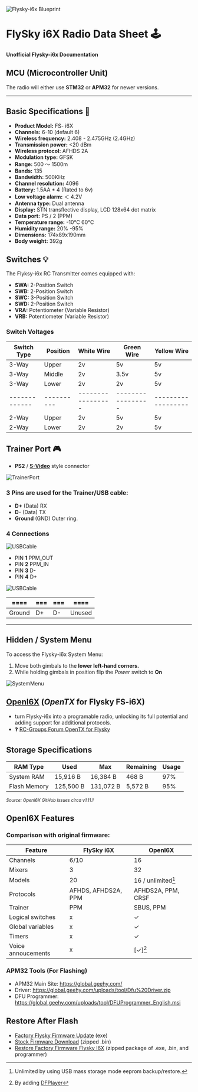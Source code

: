 ![Flysky-i6x Blueprint](https://github.com/SpawnCampGames/flysky-i6x/blob/main/doc/Blueprint_Flysky.png)
# FlySky i6X Radio Data Sheet 🕹️
**Unofficial Flysky-i6x Documentation**

## MCU (Microcontroller Unit)
The radio will either use **STM32** or **APM32** for newer versions.


---
## Basic Specifications 🔧
- **Product Model:** FS- i6X  
- **Channels:** 6-10 (default 6)  
- **Wireless frequency:** 2.408 - 2.475GHz (2.4GHz)
- **Transmission power:** <20 dBm  
- **Wireless protocol:** AFHDS 2A
- **Modulation type:** GFSK
- **Range:** 500 ～ 1500m
- **Bands:** 135
- **Bandwidth:** 500KHz
- **Channel resolution:** 4096  
- **Battery:** 1.5AA * 4  (Rated to 6v)
- **Low voltage alarm:** ＜ 4.2V  
- **Antenna type:** Dual antenna  
- **Display:** STN transflective display, LCD 128x64 dot matrix  
- **Data port:** PS / 2 (PPM)  
- **Temperature range:** -10℃ 60℃
- **Humidity range:** 20% -95%  
- **Dimensions:** 174x89x190mm  
- **Body weight:** 392g

## Switches 💡
The Flyksy-i6x RC Transmitter comes equipped with:

- **SWA:** 2-Position Switch
- **SWB:** 2-Position Switch
- **SWC:** 3-Position Switch
- **SWD:** 2-Position Switch
- **VRA:** Potentiometer (Variable Resistor)
- **VRB:** Potentiometer (Variable Resistor)

### Switch Voltages
| Switch Type | Position | White Wire | Green Wire  | Yellow Wire  |
|-------------|----------|-----------------|-----------------|------------------|
| 3-Way       | Upper    | 2v              | 5v              | 5v               |
| 3-Way       | Middle   | 2v              | 3.5v            | 5v               |
| 3-Way       | Lower    | 2v              | 2v              | 5v               |
|-------------|----------|-----------------|-----------------|------------------|
| 2-Way       | Upper    | 2v             | 5v             | 5v              |
| 2-Way       | Lower    | 2v             | 2v             | 5v              |

## Trainer Port 🎮
- **PS2** / **[S-Video](https://en.wikipedia.org/wiki/S-Video)** style connector

![TrainerPort](https://github.com/SpawnCampGames/flysky-i6x/blob/main/doc/FlyskyI6XTrainerPort.png)
### 3 Pins are used for the Trainer/USB cable:
- **D+** (Data) RX
- **D-** (Data) TX
- **Ground** (GND) Outer ring.

### 4 Connections
![USBCable](https://github.com/SpawnCampGames/flysky-i6x/blob/main/doc/FlyskyI6XTrainerCable.png)
- PIN **1** PPM_OUT
- PIN **2** PPM_IN
- PIN **3** D-
- PIN **4** D+

![USBCable](https://github.com/SpawnCampGames/flysky-i6x/blob/main/doc/FlyskyI6XUsbSide.png)

| ==== | === | === | ====  |
|------|---|----|-----|
| Ground | D+ | D- | Unused  |

---

## Hidden / System Menu
To access the Flysky-i6x System Menu: 
1. Move both gimbals to the **lower left-hand corners.**
2. While holding gimbals in position flip the *Power* switch to **On**

![SystemMenu](https://github.com/SpawnCampGames/flysky-i6x/blob/main/doc/Blueprint_Flysky_SystemMenu.png)

## [OpenI6X](https://github.com/OpenI6X/opentx) (*OpenTX* for Flysky FS-i6X)
- turn Flysky-i6x into a programable radio, unlocking its full potential and adding support for additional protocols.
- ❓ [RC-Groups Forum OpenTX for Flysky](https://www.rcgroups.com/forums/showthread.php?3916435-FlySky-I6X-port-of-OpenTX)

## Storage Specifications
| RAM Type          | Used      | Max      | Remaining | Usage    |
|-------------------|-----------|----------|-----------|----------|
| System RAM        | 15,916 B  | 16,384 B | 468 B     | 97%      |
| Flash Memory      | 125,500 B | 131,072 B| 5,572 B   | 95%      |


<sub>*Source: Openi6X GitHub Issues circa v1.11.1*</sub>

## OpenI6X Features
### Comparison with original firmware:
| Feature                | FlySky i6X        | OpenI6X                         |
|------------------------|-------------------|---------------------------------|
| Channels               | 6/10              | 16                              |
| Mixers                 | 3                 | 32                              |
| Models                 | 20                | 16 / unlimited[^1]               |
| Protocols              | AFHDS, AFHDS2A, PPM | AFHDS2A, PPM, CRSF            |
| Trainer                | PPM               | SBUS, PPM                       |
| Logical switches       | x                 | ✓                               |
| Global variables       | x                 | ✓                               |
| Timers                 | x                 | ✓                               |
| Voice annoucements     | x                 | [✓][^2]

[^1]: Unlimited by using USB mass storage mode eeprom backup/restore.
[^2]:  By adding [DFPlayer](https://github.com/OpenI6X/opentx/wiki/Modifications#dfplayer)

### APM32 Tools (For Flashing)
- APM32 Main Site: https://global.geehy.com/
- Driver: https://global.geehy.com/uploads/tool/Dfu%20Driver.zip
- DFU Programmer: https://global.geehy.com/uploads/tool/DFUProgrammer_English.msi

## Restore After Flash
- [Factory Flysky Firmware Update](https://www.flysky-cn.com/i6x-xiazai-1) (exe)
- [Stock Firmware Download](https://github.com/OpenI6X/opentx/files/9311451/flysky_i6x_stock.zip) (zipped .bin)
- [Restore Factory Firmware Flysky I6X](https://github.com/OpenI6X/opentx/discussions/385) (zipped package of .exe, .bin, and programmer)
